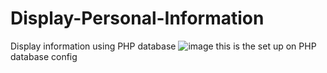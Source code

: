 # Display-Personal-Information
Display information using PHP database
![image](https://user-images.githubusercontent.com/93638850/199168222-933c088b-a28e-49a8-8a97-6dfac2811124.png)
this is the set up on PHP database config
